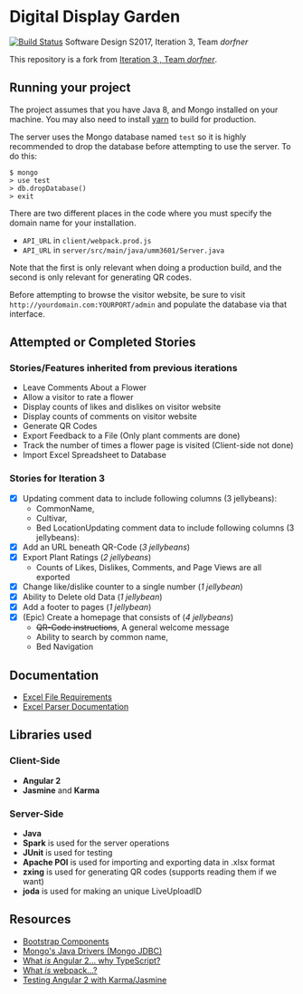 # Digital Display Garden
[![Build Status](https://travis-ci.org/UMM-CSci-3601-S17/digital-display-garden-iteration-4-dorfner-v2.svg?branch=master)](https://travis-ci.org/UMM-CSci-3601-S17/digital-display-garden-iteration-4-dorfner-v2)
Software Design S2017, Iteration 3, Team _dorfner_ 

This repository is a fork from [Iteration 3 , Team _dorfner_](https://travis-ci.org/UMM-CSci-3601-S17/digital-display-garden-iteration-3-dorfner).

## Running your project
The project assumes that you have Java 8, and Mongo installed on your machine. 
You may also need to install [yarn](https://yarnpkg.com/en/) to build for production.

The server uses the Mongo database named `test` so it is highly recommended to drop the 
database before attempting to use the server. To do this:

```
$ mongo
> use test
> db.dropDatabase()
> exit
```

There are two different places in the code where you must specify the
domain name for your installation. 

- `API_URL` in `client/webpack.prod.js`
- `API_URL` in  `server/src/main/java/umm3601/Server.java`

Note that the first is only relevant when doing a production build, 
and the second is only relevant for generating QR codes.

Before attempting to browse the visitor website, be sure to visit 
`http://yourdomain.com:YOURPORT/admin` and populate the database via 
that interface.

## Attempted or Completed Stories

### Stories/Features inherited from previous iterations
* Leave Comments About a Flower
* Allow a visitor to rate a flower
* Display counts of likes and dislikes on visitor website
* Display counts of comments on visitor website
* Generate QR Codes
* Export Feedback to a File (Only plant comments are done)
* Track the number of times a flower page is visited (Client-side not done)
* Import Excel Spreadsheet to Database

### Stories for Iteration 3
- [x] Updating comment data to include following columns (3 jellybeans):
  - CommonName,
  - Cultivar,
  - Bed LocationUpdating comment data to include following columns (3 jellybeans):
- [x] Add an URL beneath QR-Code (_3 jellybeans_)
- [x] Export Plant Ratings (_2 jellybeans_)
   - Counts of Likes, Dislikes, Comments, and Page Views are all exported
- [x] Change like/dislike counter to a single number (_1 jellybean_)
- [x] Ability to Delete old Data (_1 jellybean_)
- [x] Add a footer to pages (_1 jellybean_)
- [x] (Epic) Create a homepage that consists of (_4 jellybeans_)
  - ~~QR-Code instructions~~, A general welcome message 
  - Ability to search by common name,
  - Bed Navigation

## Documentation
* [Excel File Requirements](Documentation/ExcelFileRequirements.md)  
* [Excel Parser Documentation](Documentation/ExcelParser.md) 



## Libraries used
### Client-Side
* **Angular 2**
* **Jasmine** and **Karma** 

### Server-Side
* **Java** 
* **Spark** is used for the server operations
* **JUnit** is used for testing
* **Apache POI** is used for importing and exporting data in .xlsx format
* **zxing** is used for generating QR codes (supports reading them if we want) 
* **joda** is used for making an unique LiveUploadID

## Resources

- [Bootstrap Components][bootstrap]
- [Mongo's Java Drivers (Mongo JDBC)][mongo-jdbc]
- [What _is_ Angular 2... why TypeScript?][angular-2]
- [What _is_ webpack...?][whats-webpack]
- [Testing Angular 2 with Karma/Jasmine][angular2-karma-jasmine]

[angular-2]: https://www.infoq.com/articles/Angular2-TypeScript-High-Level-Overview
[angular2-karma-jasmine]: http://twofuckingdevelopers.com/2016/01/testing-angular-2-with-karma-and-jasmine/
[labtasks]: LABTASKS.md
[travis]: https://travis-ci.org/
[whats-webpack]: https://webpack.github.io/docs/what-is-webpack.html
[bootstrap]: https://getbootstrap.com/components/ 
[mongo-jdbc]: https://docs.mongodb.com/ecosystem/drivers/java/ 
